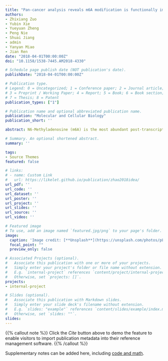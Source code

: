 ```yaml
---
title: "Pan-cancer analysis reveals m6A modification is functionally important in cancer"
authors:
- Zhixiang Zuo
- Yubin Xie
- Yueyuan Zheng
- Peng Nie
- Shuai Jiang
- admin
- Yanyan Miao
- Jian Ren
date: "2018-04-01T00:00:00Z"
doi: "10.1158/1538-7445.AM2018-4330"

# Schedule page publish date (NOT publication's date).
publishDate: "2018-04-01T00:00:00Z"

# Publication type.
# Legend: 0 = Uncategorized; 1 = Conference paper; 2 = Journal article;
# 3 = Preprint / Working Paper; 4 = Report; 5 = Book; 6 = Book section;
# 7 = Thesis; 8 = Patent
publication_types: ["1"]

# Publication name and optional abbreviated publication name.
publication: "Molecular and Cellular Biology"
publication_short: ''

abstract: N6-Methyladenosine (m6A) is the most abundant post-transcriptional modification in mammalian RNA molecules and has a critical role in many diseases, including cancer. However, the systematic investigation of the role of m6A in cancer is still lacking. We conducted a systematic analysis of the m6A-associated somatic mutations and expression of m6A writers and erasers in 3,401 cancer genomes of 12 cancer types from The Cancer Genome Atlas (TCGA) to find a potential role of the m6A machinery in cancer development. We revealed 1,973 genes with recurrent m6A-associated somatic mutations across multiple cancer types. We identified many known cancer genes, such as TP53, CTNNB1 and CDKN2A, as well as many candidate genes whose cancer-specific roles are less understood. Strikingly, liver cancer had the highest frequency of m6A-associated somatic mutations among the 12 cancer types, and these mutations were significantly enriched in metabolic pathways, such as retinol metabolism. In liver cancer, the abnormalities in m6A “writers” and m6A modification sites were significantly correlated with worse overall survival, independent of other clinical characteristics (e.g., tumor stage and race).

# Summary. An optional shortened abstract.
summary: ''

tags:
- Source Themes
featured: false

# links:
# - name: Custom Link
#   url: https://likelet.github.io/publication/zhao2018idea/
url_pdf: ''
url_code: ''
url_dataset: ''
url_poster: ''
url_project: ''
url_slides: ''
url_source: ''
url_video: ''

# Featured image
# To use, add an image named `featured.jpg/png` to your page's folder. 
image:
  caption: 'Image credit: [**Unsplash**](https://unsplash.com/photos/pLCdAaMFLTE)'
  focal_point: ""
  preview_only: false

# Associated Projects (optional).
#   Associate this publication with one or more of your projects.
#   Simply enter your project's folder or file name without extension.
#   E.g. `internal-project` references `content/project/internal-project/index.md`.
#   Otherwise, set `projects: []`.
projects:
- internal-project

# Slides (optional).
#   Associate this publication with Markdown slides.
#   Simply enter your slide deck's filename without extension.
#   E.g. `slides: "example"` references `content/slides/example/index.md`.
#   Otherwise, set `slides: ""`.
slides:
---
```


{{% callout note %}}
Click the *Cite* button above to demo the feature to enable visitors to import publication metadata into their reference management software.
{{% /callout %}}

Supplementary notes can be added here, including [code and math](https://sourcethemes.com/academic/docs/writing-markdown-latex/).
